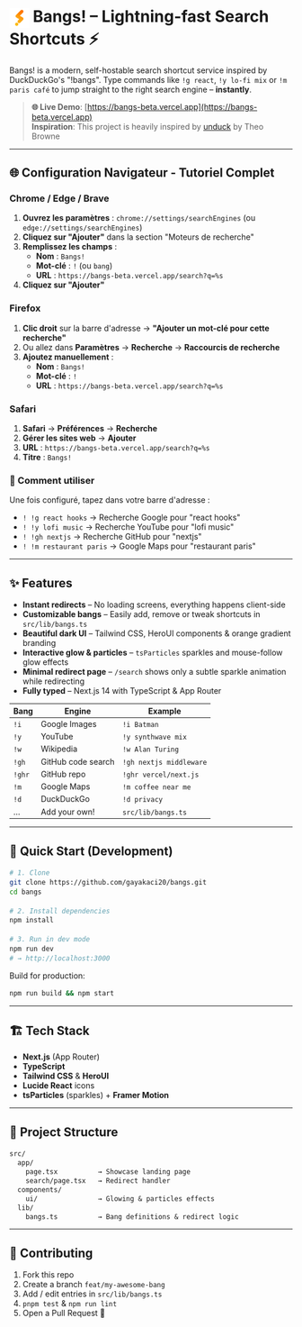 # <img src="public/favicon.png" width="35" height="35" style="vertical-align:middle"> Bangs! – Lightning-fast Search Shortcuts ⚡️

Bangs! is a modern, self-hostable search shortcut service inspired by DuckDuckGo's "!bangs".
Type commands like `!g react`, `!y lo-fi mix` or `!m paris café` to jump straight to the right search engine – **instantly**.

> **🌐 Live Demo**: [https://bangs-beta.vercel.app](https://bangs-beta.vercel.app)  
> **Inspiration**: This project is heavily inspired by [unduck](https://github.com/t3dotgg/unduck) by Theo Browne

---

## 🌐 Configuration Navigateur - Tutoriel Complet

### Chrome / Edge / Brave

1. **Ouvrez les paramètres** : `chrome://settings/searchEngines` (ou `edge://settings/searchEngines`)
2. **Cliquez sur "Ajouter"** dans la section "Moteurs de recherche"
3. **Remplissez les champs** :
   - **Nom** : `Bangs!`
   - **Mot-clé** : `!` (ou `bang`)
   - **URL** : `https://bangs-beta.vercel.app/search?q=%s`
4. **Cliquez sur "Ajouter"**

### Firefox

1. **Clic droit** sur la barre d'adresse → **"Ajouter un mot-clé pour cette recherche"**
2. Ou allez dans **Paramètres** → **Recherche** → **Raccourcis de recherche**
3. **Ajoutez manuellement** :
   - **Nom** : `Bangs!`
   - **Mot-clé** : `!`
   - **URL** : `https://bangs-beta.vercel.app/search?q=%s`

### Safari

1. **Safari** → **Préférences** → **Recherche**
2. **Gérer les sites web** → **Ajouter**
3. **URL** : `https://bangs-beta.vercel.app/search?q=%s`
4. **Titre** : `Bangs!`

### 🎯 Comment utiliser

Une fois configuré, tapez dans votre barre d'adresse :
- `! !g react hooks` → Recherche Google pour "react hooks"
- `! !y lofi music` → Recherche YouTube pour "lofi music" 
- `! !gh nextjs` → Recherche GitHub pour "nextjs"
- `! !m restaurant paris` → Google Maps pour "restaurant paris"

---

## ✨ Features

- **Instant redirects** – No loading screens, everything happens client-side
- **Customizable bangs** – Easily add, remove or tweak shortcuts in `src/lib/bangs.ts`
- **Beautiful dark UI** – Tailwind CSS, HeroUI components & orange gradient branding
- **Interactive glow & particles** – `tsParticles` sparkles and mouse-follow glow effects
- **Minimal redirect page** – `/search` shows only a subtle sparkle animation while redirecting
- **Fully typed** – Next.js 14 with TypeScript & App Router

| Bang | Engine | Example |
|------|--------|---------|
| `!i` | Google Images | `!i Batman` |
| `!y` | YouTube | `!y synthwave mix` |
| `!w` | Wikipedia | `!w Alan Turing` |
| `!gh` | GitHub code search | `!gh nextjs middleware` |
| `!ghr` | GitHub repo | `!ghr vercel/next.js` |
| `!m` | Google Maps | `!m coffee near me` |
| `!d` | DuckDuckGo | `!d privacy` |
| … | Add your own! | `src/lib/bangs.ts` |

---

## 🚀 Quick Start (Development)

```bash
# 1. Clone
git clone https://github.com/gayakaci20/bangs.git
cd bangs

# 2. Install dependencies
npm install

# 3. Run in dev mode
npm run dev
# → http://localhost:3000
```

Build for production:
```bash
npm run build && npm start
```

---

## 🏗️ Tech Stack

- **Next.js** (App Router)
- **TypeScript**
- **Tailwind CSS** & **HeroUI**
- **Lucide React** icons
- **tsParticles** (sparkles) + **Framer Motion**

---

## 📂 Project Structure

```
src/
  app/
    page.tsx          → Showcase landing page
    search/page.tsx   → Redirect handler
  components/
    ui/               → Glowing & particles effects
  lib/
    bangs.ts          → Bang definitions & redirect logic
```

---

## 🤝 Contributing

1. Fork this repo
2. Create a branch `feat/my-awesome-bang`
3. Add / edit entries in `src/lib/bangs.ts`
4. `pnpm test` & `npm run lint`
5. Open a Pull Request 🚀
